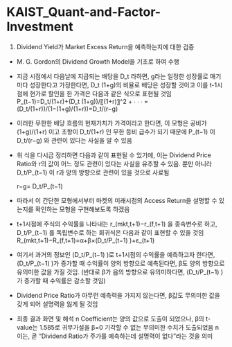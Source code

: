 # KAIST_Quant-and-Factor-Investment

1. Dividend Yield가 Market Excess Return을 예측하는지에 대한 검증
- M. G. Gordon의 Dividend Growth Model을 기초로 하여 수행
- 지금 시점에서 다음날에 지급되는 배당을 D_t 라하면, g라는 일정한 성장률로 매기마다 성장한다고 가정한다면, 
  D_t  (1+g)의 비율로 배당은 성장할 것이고 이를 t-1시점에 현가로 할인을 한 가격은 다음과 같은 식으로 표현될 것임
	P_(t−1)=D_t/(1+r)+(D_t (1+g))/〖(1+r)〗^2 + ∙ ∙ ∙ = (D_t/(1+r))/(1−(1+g)/(1+r))=D_t/(r−g)
- 이러한 무한한 배당 흐름의 현재가치가 가격이라고 한다면, 이 모형은 공비가 (1+g)/(1+r)  이고 초항이 D_t/(1+r) 인 무한 등비 급수가 되기 때문에 
  P_(t−1) 이 D_t/(r−g) 와 관련이 있다는 사실을 알 수 있음
- 위 식을 다시금 정리하면 다음과 같이 표현될 수 있기에, 이는 Dividend Price Ratio와 r의 값이 어느 정도 관련이 있다는 사실을 유추할 수 있음. 
  뿐만 아니라 D_t/P_(t−1)  이 r과 양의 방향으로 관련이 있을 것으로 사료됨
		
    r−g= D_t/P_(t−1) 
    
- 따라서 이 간단한 모형에서부터 마켓의 미래시점의 Access Return을 설명할 수 있는지를 확인하는 모형을 구현해보도록 하겠음
- t+1시점에 주식의 수익률을 나타내는 r_(mkt,t+1)−r_(f,t+1) 을 종속변수로 하고, D_t/P_(t−1)  를 독립변수로 하는 회귀식은 다음과 같이 표현할 수 있을 것임
		R_(mkt,t+1)−R_(f,t+1)=α+β×(D_t/P_(t−1) )+ε_(t+1)

- 여기서 과거의 정보인 (D_t/P_(t−1) )로 t+1시점의 수익률을 예측하고자 한다면, (D_t/P_(t−1) )가 증가할 때 수익률이 양의 방향으로 예측된다면, β도 양의 방향으로 유의미한 값을 가질 것임. (반대로 β가 음의 방향으로 유의미하다면, (D_t/P_(t−1) )가 증가할 때 수익률은 감소할 것임)
- Dividend Price Ratio가 아무런 예측력을 가지지 않는다면, β값도 무의미한 값을 갖게 되어 설명력을 잃게 될 것임
		 		 
- 최종 결과 화면 및 해석
	n Coefficient는 양의 값으로 도출이 되었으나, β의 t-value는 1.585로 귀무가설을 β=0 기각할 수 없는 무의미한 수치가 도출되었음
	n 이는, 곧 “Dividend Ratio가 주가를 예측하는데 설명력이 없다”라는 것을 의미
